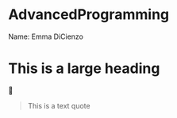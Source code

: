 # AdvancedProgramming

Name: Emma DiCienzo 

# This is a large heading 
:hibiscus:
> This is a text quote 
